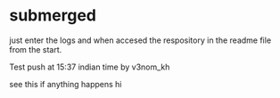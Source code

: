 # submerged
 just enter the logs and when accesed the respository in the readme file from the start.

Test push at 15:37 indian time by v3nom_kh

see this if anything happens
hi

